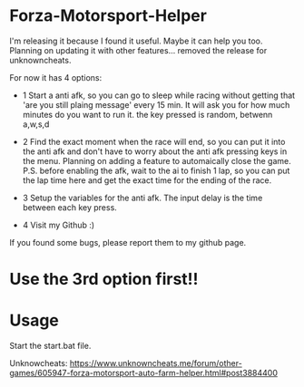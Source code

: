 # Forza-Motorsport-Helper
I'm releasing it because I found it useful. Maybe it can help you too. Planning on updating it with other features...
removed the release for unknowncheats.

For now it has 4 options:

- 1 Start a anti afk, so you can go to sleep while racing without getting that 'are you still plaing message' every 15 min. It will ask you for how much minutes do you want to run it.
  the key pressed is random, betwenn a,w,s,d

- 2 Find the exact moment when the race will end, so you can put it into the anti afk and don't have to worry about the anti afk pressing keys in the menu. Planning on adding a feature to automaically close the game. P.S. before enabling the afk, wait to the ai to finish 1 lap, so you can put the lap time here and get the exact time for the ending of the race.

- 3 Setup the variables for the anti afk. The input delay is the time between each key press.

- 4 Visit my Github :)

If you found some bugs, please report them to my github page.

# Use the 3rd option first!!

# Usage
Start the start.bat file.

Unknowcheats: 
https://www.unknowncheats.me/forum/other-games/605947-forza-motorsport-auto-farm-helper.html#post3884400
